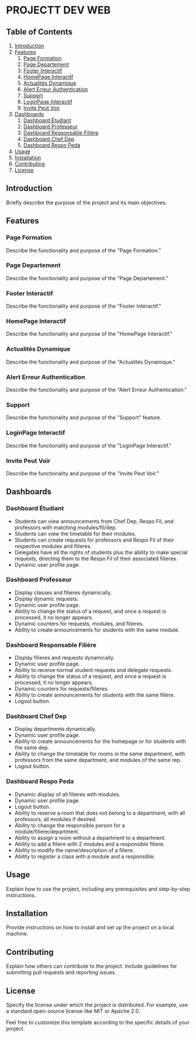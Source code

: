 # PROJECTT DEV WEB

## Table of Contents

1. [Introduction](#introduction)
2. [Features](#features)
    1. [Page Formation](#page-formation)
    2. [Page Departement](#page-departement)
    3. [Footer Interactif](#footer-interactif)
    4. [HomePage Interactif](#homepage-interactif)
    5. [Actualités Dynamique](#actualités-dynamique)
    6. [Alert Erreur Authentication](#alert-erreur-authentication)
    7. [Support](#support)
    8. [LoginPage Interactif](#loginpage-interactif)
    9. [Invite Peut Voir](#invite-peut-voir)
3. [Dashboards](#dashboards)
    1. [Dashboard Étudiant](#dashboard-étudiant)
    2. [Dashboard Professeur](#dashboard-professeur)
    3. [Dashboard Responsable Filière](#dashboard-responsable-filière)
    4. [Dashboard Chef Dep](#dashboard-chef-dep)
    5. [Dashboard Respo Peda](#dashboard-respo-peda)
4. [Usage](#usage)
5. [Installation](#installation)
6. [Contributing](#contributing)
7. [License](#license)

## Introduction

Briefly describe the purpose of the project and its main objectives.

## Features

### Page Formation

Describe the functionality and purpose of the "Page Formation."

### Page Departement

Describe the functionality and purpose of the "Page Departement."

### Footer Interactif

Describe the functionality and purpose of the "Footer Interactif."

### HomePage Interactif

Describe the functionality and purpose of the "HomePage Interactif."

### Actualités Dynamique

Describe the functionality and purpose of the "Actualités Dynamique."

### Alert Erreur Authentication

Describe the functionality and purpose of the "Alert Erreur Authentication."

### Support

Describe the functionality and purpose of the "Support" feature.

### LoginPage Interactif

Describe the functionality and purpose of the "LoginPage Interactif."

### Invite Peut Voir

Describe the functionality and purpose of the "Invite Peut Voir."

## Dashboards

### Dashboard Étudiant

- Students can view announcements from Chef Dep, Respo Fil, and professors with matching modules/fil/dep.
- Students can view the timetable for their modules.
- Students can create requests for professors and Respo Fil of their respective modules and filieres.
- Delegates have all the rights of students plus the ability to make special requests, directing them to the Respo Fil of their associated filieres.
- Dynamic user profile page.

### Dashboard Professeur

- Display classes and filieres dynamically.
- Display dynamic requests.
- Dynamic user profile page.
- Ability to change the status of a request, and once a request is processed, it no longer appears.
- Dynamic counters for requests, modules, and filieres.
- Ability to create announcements for students with the same module.

### Dashboard Responsable Filière

- Display filieres and requests dynamically.
- Dynamic user profile page.
- Ability to receive normal student requests and delegate requests.
- Ability to change the status of a request, and once a request is processed, it no longer appears.
- Dynamic counters for requests/filieres.
- Ability to create announcements for students with the same filiere.
- Logout button.

### Dashboard Chef Dep

- Display departments dynamically.
- Dynamic user profile page.
- Ability to create announcements for the homepage or for students with the same dep.
- Ability to change the timetable for rooms in the same department, with professors from the same department, and modules of the same rep.
- Logout button.

### Dashboard Respo Peda

- Dynamic display of all filieres with modules.
- Dynamic user profile page.
- Logout button.
- Ability to reserve a room that does not belong to a department, with all professors, all modules if desired.
- Ability to change the responsible person for a module/filiere/department.
- Ability to assign a room without a department to a department.
- Ability to add a filiere with 2 modules and a responsible filiere.
- Ability to modify the name/description of a filiere.
- Ability to register a class with a module and a responsible.

## Usage

Explain how to use the project, including any prerequisites and step-by-step instructions.

## Installation

Provide instructions on how to install and set up the project on a local machine.

## Contributing

Explain how others can contribute to the project. Include guidelines for submitting pull requests and reporting issues.

## License

Specify the license under which the project is distributed. For example, use a standard open-source license like MIT or Apache 2.0.

Feel free to customize this template according to the specific details of your project.
